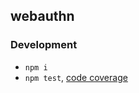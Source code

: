 webauthn
--------


### Development

 - `npm i`
 - `npm test`, [code coverage](./coverage/lcov-report/index.html)
